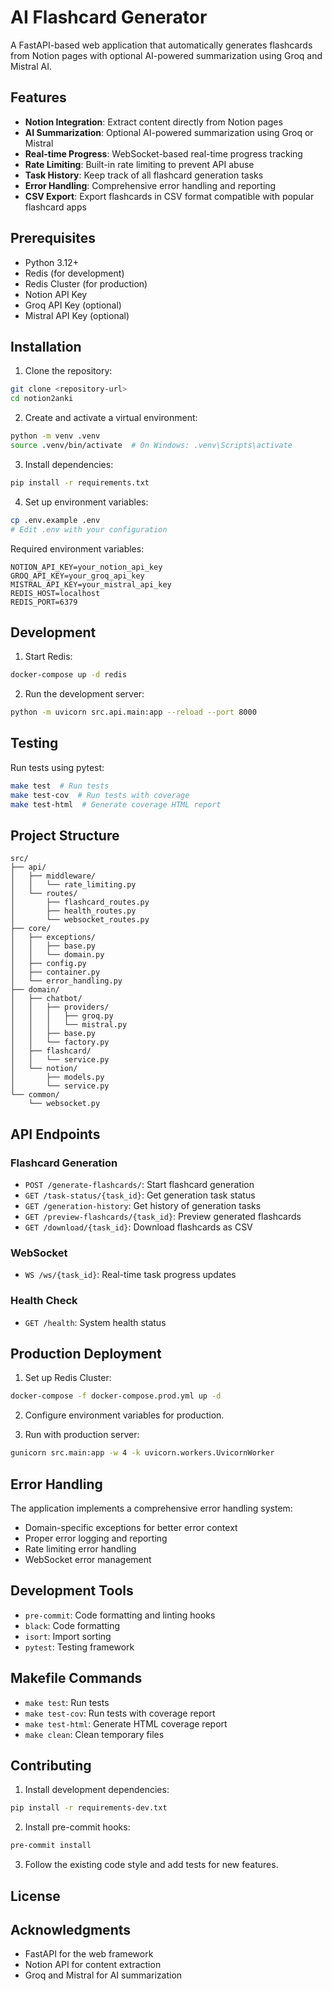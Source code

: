 # AI Flashcard Generator

A FastAPI-based web application that automatically generates flashcards from Notion pages with optional AI-powered summarization using Groq and Mistral AI.

## Features

- **Notion Integration**: Extract content directly from Notion pages
- **AI Summarization**: Optional AI-powered summarization using Groq or Mistral
- **Real-time Progress**: WebSocket-based real-time progress tracking
- **Rate Limiting**: Built-in rate limiting to prevent API abuse
- **Task History**: Keep track of all flashcard generation tasks
- **Error Handling**: Comprehensive error handling and reporting
- **CSV Export**: Export flashcards in CSV format compatible with popular flashcard apps

## Prerequisites

- Python 3.12+
- Redis (for development)
- Redis Cluster (for production)
- Notion API Key
- Groq API Key (optional)
- Mistral API Key (optional)

## Installation

1. Clone the repository:
```bash
git clone <repository-url>
cd notion2anki
```

2. Create and activate a virtual environment:
```bash
python -m venv .venv
source .venv/bin/activate  # On Windows: .venv\Scripts\activate
```

3. Install dependencies:
```bash
pip install -r requirements.txt
```

4. Set up environment variables:
```bash
cp .env.example .env
# Edit .env with your configuration
```

Required environment variables:
```
NOTION_API_KEY=your_notion_api_key
GROQ_API_KEY=your_groq_api_key
MISTRAL_API_KEY=your_mistral_api_key
REDIS_HOST=localhost
REDIS_PORT=6379
```

## Development

1. Start Redis:
```bash
docker-compose up -d redis
```

2. Run the development server:
```bash
python -m uvicorn src.api.main:app --reload --port 8000
```

## Testing

Run tests using pytest:
```bash
make test  # Run tests
make test-cov  # Run tests with coverage
make test-html  # Generate coverage HTML report
```

## Project Structure

```
src/
├── api/
│   ├── middleware/
│   │   └── rate_limiting.py
│   └── routes/
│       ├── flashcard_routes.py
│       ├── health_routes.py
│       └── websocket_routes.py
├── core/
│   ├── exceptions/
│   │   ├── base.py
│   │   └── domain.py
│   ├── config.py
│   ├── container.py
│   └── error_handling.py
├── domain/
│   ├── chatbot/
│   │   ├── providers/
│   │   │   ├── groq.py
│   │   │   └── mistral.py
│   │   ├── base.py
│   │   └── factory.py
│   ├── flashcard/
│   │   └── service.py
│   └── notion/
│       ├── models.py
│       └── service.py
└── common/
    └── websocket.py
```

## API Endpoints

### Flashcard Generation
- `POST /generate-flashcards/`: Start flashcard generation
- `GET /task-status/{task_id}`: Get generation task status
- `GET /generation-history`: Get history of generation tasks
- `GET /preview-flashcards/{task_id}`: Preview generated flashcards
- `GET /download/{task_id}`: Download flashcards as CSV

### WebSocket
- `WS /ws/{task_id}`: Real-time task progress updates

### Health Check
- `GET /health`: System health status

## Production Deployment

1. Set up Redis Cluster:
```bash
docker-compose -f docker-compose.prod.yml up -d
```

2. Configure environment variables for production.

3. Run with production server:
```bash
gunicorn src.main:app -w 4 -k uvicorn.workers.UvicornWorker
```

## Error Handling

The application implements a comprehensive error handling system:
- Domain-specific exceptions for better error context
- Proper error logging and reporting
- Rate limiting error handling
- WebSocket error management

## Development Tools

- `pre-commit`: Code formatting and linting hooks
- `black`: Code formatting
- `isort`: Import sorting
- `pytest`: Testing framework

## Makefile Commands

- `make test`: Run tests
- `make test-cov`: Run tests with coverage report
- `make test-html`: Generate HTML coverage report
- `make clean`: Clean temporary files

## Contributing

1. Install development dependencies:
```bash
pip install -r requirements-dev.txt
```

2. Install pre-commit hooks:
```bash
pre-commit install
```

3. Follow the existing code style and add tests for new features.

## License

## Acknowledgments

- FastAPI for the web framework
- Notion API for content extraction
- Groq and Mistral for AI summarization
